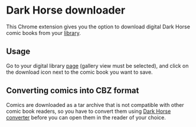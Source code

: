 # Dark Horse downloader

This Chrome extension gives you the option to download digital Dark Horse comic books from your [library](https://digital.darkhorse.com/library/?display_mode=gallery).

## Usage

Go to your digital library [page](https://digital.darkhorse.com/library/?display_mode=gallery) (gallery view must be selected), and click on the download icon next to the comic book you want to save.

## Converting comics into CBZ format

Comics are downloaded as a tar archive that is not compatible with other comic book readers, so you have to convert them using [Dark Horse converter](https://github.com/Metalnem/dark-horse-converter) before you can open them in the reader of your choice.
